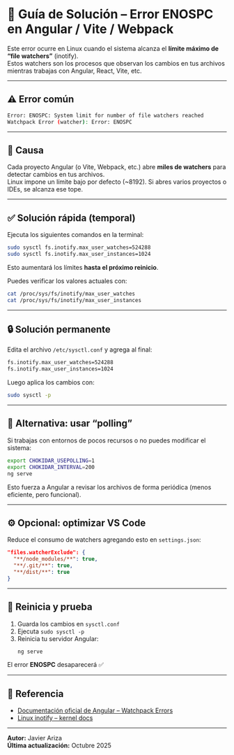 # 🧩 Guía de Solución – Error ENOSPC en Angular / Vite / Webpack

Este error ocurre en Linux cuando el sistema alcanza el **límite máximo de “file watchers”** (inotify).  
Estos watchers son los procesos que observan los cambios en tus archivos mientras trabajas con Angular, React, Vite, etc.

---

## ⚠️ Error común

```bash
Error: ENOSPC: System limit for number of file watchers reached
Watchpack Error (watcher): Error: ENOSPC
```

---

## 🧠 Causa

Cada proyecto Angular (o Vite, Webpack, etc.) abre **miles de watchers** para detectar cambios en tus archivos.  
Linux impone un límite bajo por defecto (~8192). Si abres varios proyectos o IDEs, se alcanza ese tope.

---

## ✅ Solución rápida (temporal)

Ejecuta los siguientes comandos en la terminal:

```bash
sudo sysctl fs.inotify.max_user_watches=524288
sudo sysctl fs.inotify.max_user_instances=1024
```

Esto aumentará los límites **hasta el próximo reinicio**.

Puedes verificar los valores actuales con:

```bash
cat /proc/sys/fs/inotify/max_user_watches
cat /proc/sys/fs/inotify/max_user_instances
```

---

## 🔒 Solución permanente

Edita el archivo `/etc/sysctl.conf` y agrega al final:

```bash
fs.inotify.max_user_watches=524288
fs.inotify.max_user_instances=1024
```

Luego aplica los cambios con:

```bash
sudo sysctl -p
```

---

## 🧰 Alternativa: usar “polling”

Si trabajas con entornos de pocos recursos o no puedes modificar el sistema:

```bash
export CHOKIDAR_USEPOLLING=1
export CHOKIDAR_INTERVAL=200
ng serve
```

Esto fuerza a Angular a revisar los archivos de forma periódica (menos eficiente, pero funcional).

---

## ⚙️ Opcional: optimizar VS Code

Reduce el consumo de watchers agregando esto en `settings.json`:

```json
"files.watcherExclude": {
  "**/node_modules/**": true,
  "**/.git/**": true,
  "**/dist/**": true
}
```

---

## 🔁 Reinicia y prueba

1. Guarda los cambios en `sysctl.conf`  
2. Ejecuta `sudo sysctl -p`  
3. Reinicia tu servidor Angular:  
   ```bash
   ng serve
   ```

El error **ENOSPC** desaparecerá ✅

---

## 🧩 Referencia

- [Documentación oficial de Angular – Watchpack Errors](https://angular.io/cli/serve)
- [Linux inotify – kernel docs](https://man7.org/linux/man-pages/man7/inotify.7.html)

---

**Autor:** Javier Ariza  
**Última actualización:** Octubre 2025  